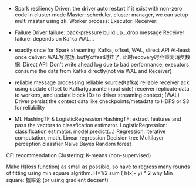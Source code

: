 * Spark resiliency
 Driver: the driver auto restart if it exist with non-zero code in cluster mode
 Master: scheduler, cluster manager, we can setup multi master using zk. 
 Worker process:
 Executor:
 Receiver:

* Failure
 Driver failure: back-pressure build up...drop message
 Receiver failure: depends on Kafka WAL...

* exactly once for Spark streaming:
 Kafka, offset, WAL, direct API
 At-least once deliver: WAL写成功, but写offset时挂了, 此时recovery时会重复消费数据.
 Direct API: Don't write ahead log due to bad performance, executors consume the data from Kafka directly(not via WAL and Receiver)

* reliable message processing
 reliable source(Kafka)
 reliable receiver ack using update offset to Kafka(guarante input side)
 receiver replicate data to workers, and update block IDs to driver streaming context;  (WAL)
 Driver persist the context data like checkpoints/metadata to HDFS or S3 for reliability

* ML 
 HashingTF & LogisticRegression
 HashingTF: extract features and pass the vectors to classfication estimator.
 LogisticRegression: classification estimator.  model.predict(...)
 Regression: iterative computation, math.
 Linear regression
 Decision tree
 Multilayer perception classfier
 Naive Bayes
 Random forest

 CF: recommendation
 Clustering: K-means (non-supervised)

 Make H(loss function) as small as possible, so have to regress many rounds of fitting using min square algrithm.
 H=1/2 sum ( h(x)- y) ^ 2
 why Min square: 概率论  (or using gradient decsent)












